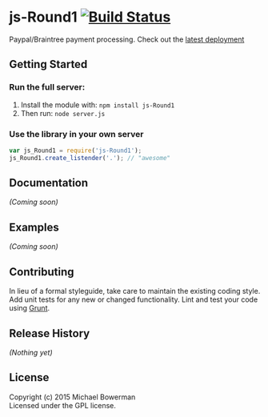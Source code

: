 # js-Round1 [![Build Status](https://secure.travis-ci.org/bowerman0/Nodejs-Round1.png?branch=master)](http://travis-ci.org/bowerman0/Nodejs-Round1)

Paypal/Braintree payment processing. Check out the [latest deployment](http://nodejs-round1.azurewebsites.net/)

## Getting Started
### Run the full server:
1. Install the module with: `npm install js-Round1`
1. Then run: `node server.js`

### Use the library in your own server
```javascript
var js_Round1 = require('js-Round1');
js_Round1.create_listender('.'); // "awesome"
```

## Documentation
_(Coming soon)_

## Examples
_(Coming soon)_

## Contributing
In lieu of a formal styleguide, take care to maintain the existing coding style. Add unit tests for any new or changed functionality. Lint and test your code using [Grunt](http://gruntjs.com/).

## Release History
_(Nothing yet)_

## License
Copyright (c) 2015 Michael Bowerman  
Licensed under the GPL license.
